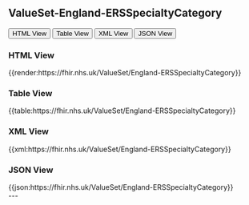 ## ValueSet-England-ERSSpecialtyCategory


<div class="tab">
 <button class="tablinks active" onclick="openTab(event, 'HTML View')">HTML View</button>
 <button class="tablinks" onclick="openTab(event, 'Table View')">Table View</button>
  <button class="tablinks" onclick="openTab(event, 'XML View')">XML View</button>
  <button class="tablinks" onclick="openTab(event, 'JSON View')">JSON View</button>
</div>

<div id="HTML View" class="tabcontent" style="display:block">
  <h3>HTML View</h3>
{{render:https://fhir.nhs.uk/ValueSet/England-ERSSpecialtyCategory}}
</div>

<div id="Table View" class="tabcontent">
  <h3>Table View</h3>
{{table:https://fhir.nhs.uk/ValueSet/England-ERSSpecialtyCategory}}
</div>

<div id="XML View" class="tabcontent">
  <h3>XML View</h3>
 {{xml:https://fhir.nhs.uk/ValueSet/England-ERSSpecialtyCategory}}
</div>

<div id="JSON View" class="tabcontent">
  <h3>JSON View</h3>
 {{json:https://fhir.nhs.uk/ValueSet/England-ERSSpecialtyCategory}}
</div>
---
